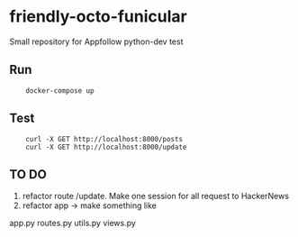 # friendly-octo-funicular
Small repository for Appfollow python-dev test

## Run
```
    docker-compose up
```
## Test
```
    curl -X GET http://localhost:8000/posts
    curl -X GET http://localhost:8000/update
```
## 

## TO DO
1. refactor route /update. Make one session for all request to HackerNews
2. refactor app -> make something like

app.py
routes.py
utils.py
views.py

